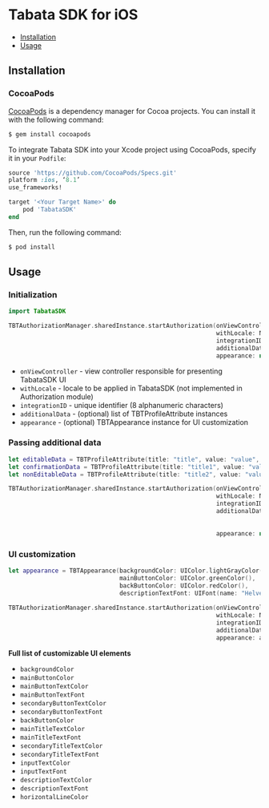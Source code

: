 # Tabata SDK for iOS

- [Installation](#installation)
- [Usage](#usage)

## Installation

### CocoaPods

[CocoaPods](http://cocoapods.org) is a dependency manager for Cocoa projects. You can install it with the following command:

```bash
$ gem install cocoapods
```

To integrate Tabata SDK into your Xcode project using CocoaPods, specify it in your `Podfile`:

```ruby
source 'https://github.com/CocoaPods/Specs.git'
platform :ios, ‘8.1’
use_frameworks!

target '<Your Target Name>' do
    pod 'TabataSDK'
end
```

Then, run the following command:

```bash
$ pod install
```

## Usage

### Initialization

```swift
import TabataSDK

TBTAuthorizationManager.sharedInstance.startAuthorization(onViewController: self,
                                                          withLocale: NSLocale.currentLocale(),
                                                          integrationID: "nhv87ytf",
                                                          additionalData: nil,
                                                          appearance: nil)
```

- `onViewController` - view controller responsible for presenting TabataSDK UI
- `withLocale` - locale to be applied in TabataSDK (not implemented in Authorization module)
- `integrationID` - unique identifier (8 alphanumeric characters)
- `additionalData` - (optional) list of TBTProfileAttribute instances
- `appearance` - (optional) TBTAppearance instance for UI customization

### Passing additional data

```swift
let editableData = TBTProfileAttribute(title: "title", value: "value", type: .Editable)
let confirmationData = TBTProfileAttribute(title: "title1", value: "value1", type: .NeedsConfirmation)
let nonEditableData = TBTProfileAttribute(title: "title2", value: "value2", type: .NonEditable)

TBTAuthorizationManager.sharedInstance.startAuthorization(onViewController: self,
                                                          withLocale: NSLocale.currentLocale(),
                                                          integrationID: "nhv87ytf",
                                                          additionalData: [editableData, 
                                                                           confirmationData, 
                                                                           nonEditableData],
                                                          appearance: nil)
```

### UI customization

```swift
let appearance = TBTAppearance(backgroundColor: UIColor.lightGrayColor(),
                               mainButtonColor: UIColor.greenColor(),
                               backButtonColor: UIColor.redColor(),
                               descriptionTextFont: UIFont(name: "HelveticaNeue-Thin ", size: 20))
                               
TBTAuthorizationManager.sharedInstance.startAuthorization(onViewController: self,
                                                          withLocale: NSLocale.currentLocale(),
                                                          integrationID: "nhv87ytf",
                                                          additionalData: nil,
                                                          appearance: appearance)                               
```

**Full list of customizable UI elements**
- `backgroundColor`
- `mainButtonColor`
- `mainButtonTextColor`
- `mainButtonTextFont`
- `secondaryButtonTextColor`
- `secondaryButtonTextFont`
- `backButtonColor`
- `mainTitleTextColor`
- `mainTitleTextFont`
- `secondaryTitleTextColor`
- `secondaryTitleTextFont`
- `inputTextColor`
- `inputTextFont`
- `descriptionTextColor`
- `descriptionTextFont`
- `horizontalLineColor`
